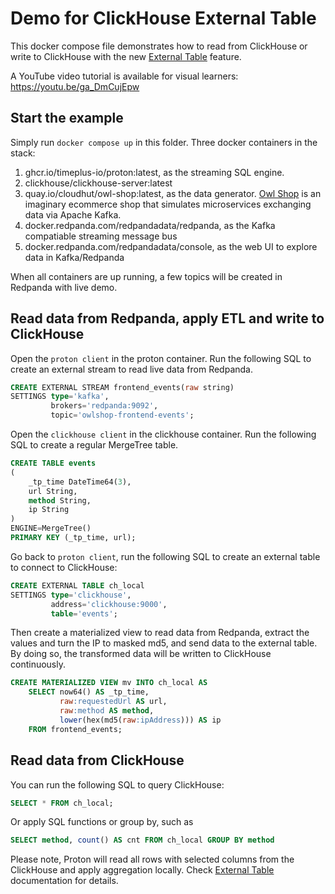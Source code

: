 # Demo for ClickHouse External Table

This docker compose file demonstrates how to read from ClickHouse or write to ClickHouse with the new [External Table](https://docs.timeplus.com/proton-clickhouse-external-table) feature.

A YouTube video tutorial is available for visual learners: https://youtu.be/ga_DmCujEpw

## Start the example

Simply run `docker compose up` in this folder. Three docker containers in the stack:

1. ghcr.io/timeplus-io/proton:latest, as the streaming SQL engine. 
2. clickhouse/clickhouse-server:latest
3. quay.io/cloudhut/owl-shop:latest, as the data generator. [Owl Shop](https://github.com/cloudhut/owl-shop) is an imaginary ecommerce shop that simulates microservices exchanging data via Apache Kafka.
4. docker.redpanda.com/redpandadata/redpanda, as the Kafka compatiable streaming message bus
5. docker.redpanda.com/redpandadata/console, as the web UI to explore data in Kafka/Redpanda

When all containers are up running, a few topics will be created in Redpanda with live demo.

## Read data from Redpanda, apply ETL and write to ClickHouse
Open the `proton client` in the proton container. Run the following SQL to create an external stream to read live data from Redpanda.

```sql
CREATE EXTERNAL STREAM frontend_events(raw string)
SETTINGS type='kafka',
         brokers='redpanda:9092',
         topic='owlshop-frontend-events';
```

Open the `clickhouse client` in the clickhouse container. Run the following SQL to create a regular MergeTree table.

```sql
CREATE TABLE events
(
    _tp_time DateTime64(3),
    url String,
    method String,
    ip String
)
ENGINE=MergeTree()
PRIMARY KEY (_tp_time, url);
```

Go back to `proton client`, run the following SQL to create an external table to connect to ClickHouse:
```sql
CREATE EXTERNAL TABLE ch_local
SETTINGS type='clickhouse',
         address='clickhouse:9000',
         table='events';
```

Then create a materialized view to read data from Redpanda, extract the values and turn the IP to masked md5, and send data to the external table. By doing so, the transformed data will be written to ClickHouse continuously.

```sql
CREATE MATERIALIZED VIEW mv INTO ch_local AS
    SELECT now64() AS _tp_time,
           raw:requestedUrl AS url,
           raw:method AS method,
           lower(hex(md5(raw:ipAddress))) AS ip
    FROM frontend_events;
```

## Read data from ClickHouse

You can run the following SQL to query ClickHouse:

```sql
SELECT * FROM ch_local;
```

Or apply SQL functions or group by, such as

```sql
SELECT method, count() AS cnt FROM ch_local GROUP BY method
```

Please note, Proton will read all rows with selected columns from the ClickHouse and apply aggregation locally. Check [External Table](https://docs.timeplus.com/proton-clickhouse-external-table) documentation for details.
